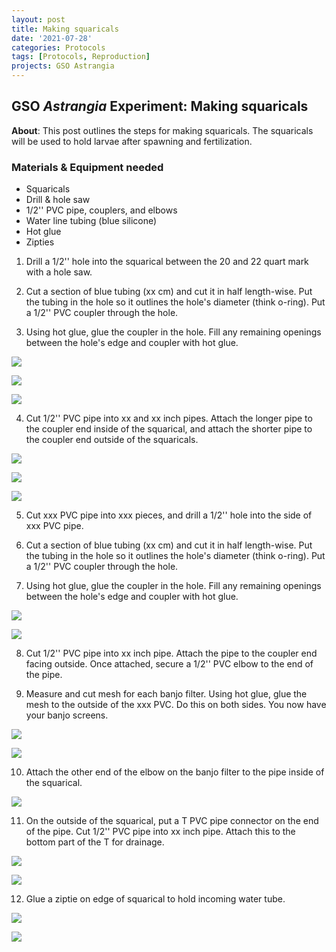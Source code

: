 ```yaml
---
layout: post
title: Making squaricals 
date: '2021-07-28'
categories: Protocols
tags: [Protocols, Reproduction]
projects: GSO Astrangia 
---
```


## GSO *Astrangia* Experiment: Making squaricals

**About**: This post outlines the steps for making squaricals. The squaricals will be used to hold larvae after spawning and fertilization. 

### Materials & Equipment needed 
- Squaricals 
- Drill & hole saw 
- 1/2'' PVC pipe, couplers, and elbows 
- Water line tubing (blue silicone)
- Hot glue
- Zipties
 

1. Drill a 1/2'' hole into the squarical between the 20 and 22 quart mark with a hole saw. 
2. Cut a section of blue tubing (xx cm) and cut it in half length-wise. Put the tubing in the hole so it outlines the hole's diameter (think o-ring). Put a 1/2'' PVC coupler through the hole. 

3. Using hot glue, glue the coupler in the hole. Fill any remaining openings between the hole's edge and coupler with hot glue.

![](https://raw.githubusercontent.com/JillAshey/JillAshey_Putnam_Lab_Notebook/master/images/squarical1.png)

![](https://raw.githubusercontent.com/JillAshey/JillAshey_Putnam_Lab_Notebook/master/images/squarical2.png)

![](https://raw.githubusercontent.com/JillAshey/JillAshey_Putnam_Lab_Notebook/master/images/squarical3.png)



4. Cut 1/2'' PVC pipe into xx and xx inch pipes. Attach the longer pipe to the coupler end inside of the squarical, and attach the shorter pipe to the coupler end outside of the squaricals. 

![](https://raw.githubusercontent.com/JillAshey/JillAshey_Putnam_Lab_Notebook/master/images/squarical4.png)

![](https://raw.githubusercontent.com/JillAshey/JillAshey_Putnam_Lab_Notebook/master/images/squarical5.png)

![](https://raw.githubusercontent.com/JillAshey/JillAshey_Putnam_Lab_Notebook/master/images/squarical6.png)

5. Cut xxx PVC pipe into xxx pieces, and drill a 1/2'' hole into the side of xxx PVC pipe. 

6. Cut a section of blue tubing (xx cm) and cut it in half length-wise. Put the tubing in the hole so it outlines the hole's diameter (think o-ring). Put a 1/2'' PVC coupler through the hole. 

7. Using hot glue, glue the coupler in the hole. Fill any remaining openings between the hole's edge and coupler with hot glue.

![](https://raw.githubusercontent.com/JillAshey/JillAshey_Putnam_Lab_Notebook/master/images/banjo1.png)

![](https://raw.githubusercontent.com/JillAshey/JillAshey_Putnam_Lab_Notebook/master/images/banjo2.png)

8. Cut 1/2'' PVC pipe into xx inch pipe. Attach the pipe to the coupler end facing outside. Once attached, secure a 1/2'' PVC elbow to the end of the pipe. 

9. Measure and cut mesh for each banjo filter. Using hot glue, glue the mesh to the outside of the xxx PVC. Do this on both sides. You now have your banjo screens.

![](https://raw.githubusercontent.com/JillAshey/JillAshey_Putnam_Lab_Notebook/master/images/banjo3.png)

![](https://raw.githubusercontent.com/JillAshey/JillAshey_Putnam_Lab_Notebook/master/images/banjo4.png)

10. Attach the other end of the elbow on the banjo filter to the pipe inside of the squarical. 

![](https://github.com/JillAshey/JillAshey_Putnam_Lab_Notebook/blob/master/images/squarical7.png?raw=true)

11. On the outside of the squarical, put a T PVC pipe connector on the end of the pipe. Cut 1/2'' PVC pipe into xx inch pipe. Attach this to the bottom part of the T for drainage.

![](https://raw.githubusercontent.com/JillAshey/JillAshey_Putnam_Lab_Notebook/master/images/squarical8.png)

![](https://github.com/JillAshey/JillAshey_Putnam_Lab_Notebook/blob/master/images/squarical9.png?raw=true)

12. Glue a ziptie on edge of squarical to hold incoming water tube. 

![](https://github.com/JillAshey/JillAshey_Putnam_Lab_Notebook/blob/master/images/squarical10.png?raw=true)

![](https://github.com/JillAshey/JillAshey_Putnam_Lab_Notebook/blob/master/images/squarical11.png?raw=true)
